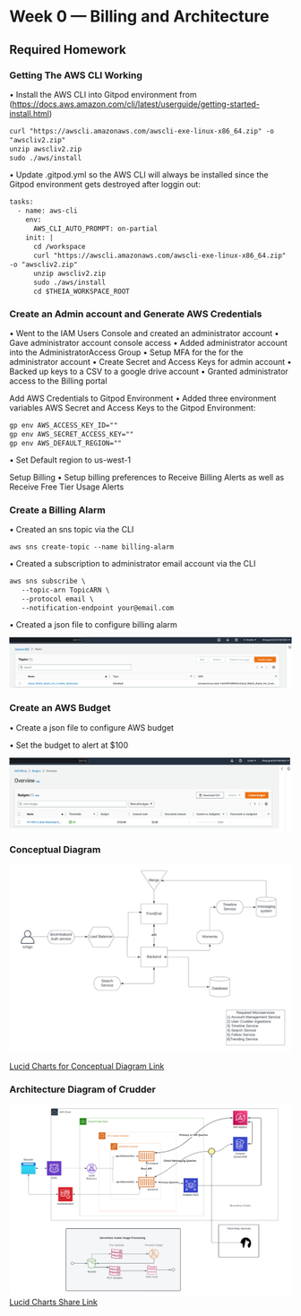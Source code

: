 # Week 0 — Billing and Architecture

## Required Homework 

### Getting The AWS CLI Working
• Install the AWS CLI into Gitpod environment from (https://docs.aws.amazon.com/cli/latest/userguide/getting-started-install.html)
```
curl "https://awscli.amazonaws.com/awscli-exe-linux-x86_64.zip" -o "awscliv2.zip"
unzip awscliv2.zip
sudo ./aws/install
```

• Update .gitpod.yml so the AWS CLI will always be installed since the Gitpod environment gets destroyed after loggin out:
```
tasks:
  - name: aws-cli
    env:
      AWS_CLI_AUTO_PROMPT: on-partial
    init: |
      cd /workspace
      curl "https://awscli.amazonaws.com/awscli-exe-linux-x86_64.zip" -o "awscliv2.zip"
      unzip awscliv2.zip
      sudo ./aws/install
      cd $THEIA_WORKSPACE_ROOT
```

### Create an Admin account and Generate AWS Credentials

• Went to the IAM Users Console and created an administrator  account
• Gave administrator account console access 
• Added administrator account into the AdministratorAccess Group
• Setup MFA for the for the administrator account
• Create Secret and Access Keys for admin account
• Backed up keys to a CSV to a google drive account
• Granted administrator access to the Billing portal

Add AWS Credentials to Gitpod Environment
• Added three environment variables AWS Secret and Access Keys to the Gitpod Environment:
```
gp env AWS_ACCESS_KEY_ID=""
gp env AWS_SECRET_ACCESS_KEY=""
gp env AWS_DEFAULT_REGION=""
```
• Set Default region to us-west-1

Setup Billing 
•	Setup billing preferences to Receive Billing Alerts as well as Receive Free Tier Usage Alerts


### Create a Billing Alarm
• Created an sns topic via the CLI
```
aws sns create-topic --name billing-alarm
```

• Created a subscription to administrator email account via the CLI
```
aws sns subscribe \
   --topic-arn TopicARN \
   --protocol email \
   --notification-endpoint your@email.com
```
• Created a json file to configure billing alarm

![Image of Billing Alarm](assests/0_Week_AWS_Billing_Alarm.png)

### Create an AWS Budget

• Create a json file to configure AWS budget

• Set the budget to alert at $100

![Image of Budget Alarm](assests/0_Week_AWS_Budget.png)

### Conceptual Diagram

![Image of Budget Alarm](assests/Cruddur_Conceptual_Diagram.png)


[Lucid Charts for Conceptual Diagram Link](https://lucid.app/lucidchart/8c62361f-8ccc-4278-9f3f-c05559f4ef02/edit?view_items=f3iwx9ATfltJ&invitationId=inv_d8b9bc7b-6e11-4e8a-976b-186cc09daa36)


### Architecture Diagram of Crudder

![Image of Logical Crudder Design](assests/Logical_Diagram.png)
[Lucid Charts Share Link](https://lucid.app/lucidchart/78d37a86-725e-400b-b3a4-0c1ced0d1c18/edit?viewport_loc=188%2C159%2C2219%2C1055%2C0_0&invitationId=inv_2ef500dd-40cc-4564-997e-dc8faac4a6ae)


